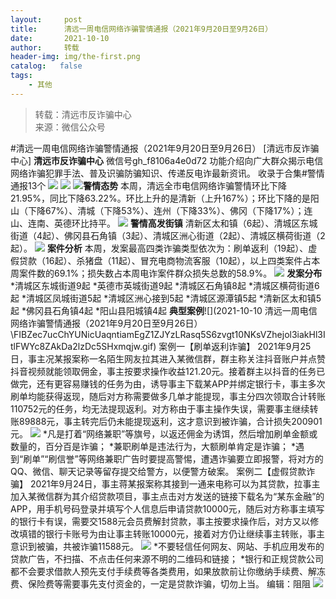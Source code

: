 ```yaml
---
layout:     post
title:      清远一周电信网络诈骗警情通报（2021年9月20日至9月26日）
date:       2021-10-10
author:     转载
header-img: img/the-first.png
catalog:   false
tags:
    - 其他
---
```


<blockquote><p>转载：清远市反诈骗中心<br>
来源：微信公众号</p></blockquote>

#清远一周电信网络诈骗警情通报（2021年9月20日至9月26日）
[清远市反诈骗中心]
**清远市反诈骗中心**
微信号gh_f8106a4e0d72
功能介绍向广大群众揭示电信网络诈骗犯罪手法、普及识骗防骗知识、传递反电诈最新资讯。
收录于合集#警情通报13个
![]({{site.baseurl}}/postimg/3CxTSiafadcic5zyXUfbXLUClzlpaoknCpV4bErPg2kuuS97hoJJbNCtFOVZ9X0j5W26HDaregC5kibiaLGl8CPr9A.gif)
![]({{site.baseurl}}/postimg/3CxTSiafadc8EYTgjPqoPCgCmqse7b4tib35aokHIyA9GFWw9aX8lnDfypt9mXBp4MZfKOVHib1yPYaGO0dG6iaIhg.jpeg)
![]({{site.baseurl}}/postimg/FIBZec7ucChYUNicUaqntiamEgZ1ZJYzLRasq5S6zvgt10NKsVZhejol3iakHl3ItlFWYc8ZAkDa2lzDc5SHxmqjw.gif)**警情态势**
本周，清远全市电信网络诈骗警情环比下降21.95%，同比下降63.22%。环比上升的是清新（上升167%）；环比下降的是阳山（下降67%）、清城（下降53%）、连州（下降33%）、佛冈（下降17%）；连山、连南、英德环比持平。
![]({{site.baseurl}}/postimg/FIBZec7ucChYUNicUaqntiamEgZ1ZJYzLRasq5S6zvgt10NKsVZhejol3iakHl3ItlFWYc8ZAkDa2lzDc5SHxmqjw.gif)
**警情高发街镇**
清新区太和镇（6起）、清城区东城街道（4起）、佛冈县石角镇（3起）、清城区洲心街道（2起）、清城区横荷街道（2起）。
![]({{site.baseurl}}/postimg/FIBZec7ucChYUNicUaqntiamEgZ1ZJYzLRasq5S6zvgt10NKsVZhejol3iakHl3ItlFWYc8ZAkDa2lzDc5SHxmqjw.gif)
**案件分析**
本周，发案最高四类诈骗类型依次为：刷单返利（19起）、虚假贷款（16起）、杀猪盘（11起）、冒充电商物流客服（10起），以上四类案件占本周案件数的69.1%；损失数占本周电诈案件群众损失总数的58.9%。
![]({{site.baseurl}}/postimg/FIBZec7ucChYUNicUaqntiamEgZ1ZJYzLRasq5S6zvgt10NKsVZhejol3iakHl3ItlFWYc8ZAkDa2lzDc5SHxmqjw.gif)
**发案分布**
*清城区东城街道9起
*英德市英城街道9起
*清城区石角镇8起
*清城区横荷街道6起
*清城区凤城街道5起
*清城区洲心接到5起
*清城区源潭镇5起
*清新区太和镇5起
*佛冈县石角镇4起
*阳山县阳城镇4起
**典型案例**![](2021-10-10
清远一周电信网络诈骗警情通报（2021年9月20日至9月26日）\\FIBZec7ucChYUNicUaqntiamEgZ1ZJYzLRasq5S6zvgt10NKsVZhejol3iakHl3ItlFWYc8ZAkDa2lzDc5SHxmqjw.gif)
案例一【刷单返利诈骗】
2021年9月25日，事主况某报案称一名陌生网友拉其进入某微信群，群主称关注抖音账户并点赞抖音视频就能领取佣金，事主按要求操作收益121.20元。接着群主以抖音的任务已做完，还有更容易赚钱的任务为由，诱导事主下载某APP并绑定银行卡，事主多次刷单均能获得返现，随后对方称需要做多几单才能提现，事主分四次领取合计转账110752元的任务，均无法提现返利。对方称由于事主操作失误，需要事主继续转账89888元，事主转完后仍未能提现返利，这才意识到被诈骗，合计损失200901元。
![]({{site.baseurl}}/postimg/3CxTSiafadcicSrq1TuCGjeg2XR8pkWTQy35zoTPIMPXzr1WuAj8qB3ZcbcVDsHhONZTzWhicTwzmQkTa4MDFcIyg.png)
*凡是打着“网络兼职”等旗号，以返还佣金为诱饵，然后增加刷单金额或数量的，百分百是诈骗；
*兼职刷单是违法行为，大额刷单肯定是诈骗；
*遇到“刷单”“刷信誉”等网络兼职广告时要提高警惕，遭遇诈骗要立即报警，将对方的QQ、微信、聊天记录等留存提交给警方，以便警方破案。
案例二【虚假贷款诈骗】
2021年9月24日，事主蒋某报案称其接到一通来电称可以为其贷款，拉事主加入某微信群为其介绍贷款项目，事主点击对方发送的链接下载名为“某东金融”的APP，用手机号码登录并填写个人信息后申请贷款10000元，随后对方称事主填写的银行卡有误，需要交1588元会员费解封贷款，事主按要求操作后，对方又以修改填错的银行卡账号为由让事主转账10000元，接着对方仍让继续事主转账，事主意识到被骗，共被诈骗11588元。
![]({{site.baseurl}}/postimg/3CxTSiafadcicSrq1TuCGjeg2XR8pkWTQy35zoTPIMPXzr1WuAj8qB3ZcbcVDsHhONZTzWhicTwzmQkTa4MDFcIyg.png)
*不要轻信任何网友、网站、手机应用发布的贷款广告，不扫描、不点击任何来源不明的二维码和链接；
*银行和正规贷款公司都不会要求借款人预先支付手续费等各类费用，如果放款前让你缴纳手续费、解冻费、保险费等需要事先支付资金的，一定是贷款诈骗，切勿上当。
编辑：阻阻
![]({{site.baseurl}}/postimg/3CxTSiafadcic5zyXUfbXLUClzlpaoknCpErldQhhamfG7KH1qHGrr3icT9iaAoE1B4noSO7EewO2k8fys5pMuaoog.gif)
